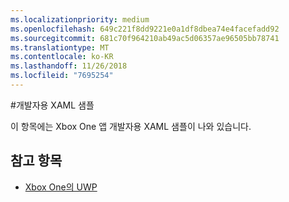 ```yaml
---
ms.localizationpriority: medium
ms.openlocfilehash: 649c221f8dd9221e0a1df8dbea74e4facefadd92
ms.sourcegitcommit: 681c70f964210ab49ac5d06357ae96505bb78741
ms.translationtype: MT
ms.contentlocale: ko-KR
ms.lasthandoff: 11/26/2018
ms.locfileid: "7695254"
---
```

#<a name="xaml-samples-for-developers"></a>개발자용 XAML 샘플

이 항목에는 Xbox One 앱 개발자용 XAML 샘플이 나와 있습니다.

## <a name="see-also"></a>참고 항목
- [Xbox One의 UWP](index.md)

